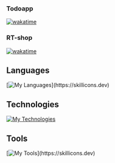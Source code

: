 ### Todoapp

[![wakatime](https://wakatime.com/badge/github/Orange4Broom/reservations.svg)](https://wakatime.com/badge/github/Orange4Broom/todoapp)

### RT-shop

[![wakatime](https://wakatime.com/badge/github/Orange4Broom/rt-shop.svg)](https://wakatime.com/badge/github/Orange4Broom/rt-shop)

## Languages

[![My Languages](https://skillicons.dev/icons?i=html,css,sass,js,ts,)](https://skillicons.dev)

## Technologies

[![My Technologies](https://skillicons.dev/icons?i=react,vite,nodejs,postgres,mysql,linux)](https://skillicons.dev)

## Tools

[![My Tools](https://skillicons.dev/icons?i=figma,ai,github,gitlab,git,vscode,codepen,stackoverflow,devto,docker,netlify,)](https://skillicons.dev)
